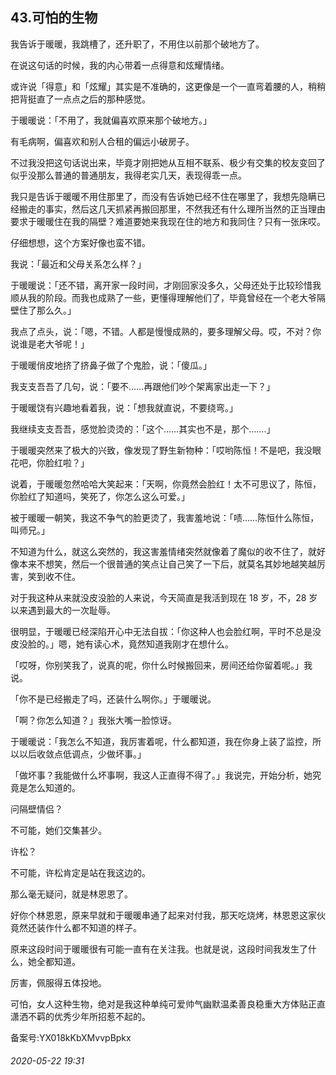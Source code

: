 ## 43.可怕的生物
我告诉于暖暖，我跳槽了，还升职了，不用住以前那个破地方了。


在说这句话的时候，我的内心带着一点得意和炫耀情绪。


或许说「得意」和「炫耀」其实是不准确的，这更像是一个一直弯着腰的人，稍稍把背挺直了一点点之后的那种感觉。


于暖暖说：「不用了，我就偏喜欢原来那个破地方。」


有毛病啊，偏喜欢和别人合租的偏远小破房子。


不过我没把这句话说出来，毕竟才刚把她从互相不联系、极少有交集的校友变回了似乎没那么普通的普通朋友，我得老实几天，表现得乖一点。


我只是告诉于暖暖不用住那里了，而没有告诉她已经不住在哪里了，我想先隐瞒已经搬走的事实，然后这几天抓紧再搬回那里，不然我还有什么理所当然的正当理由要求于暖暖住在我的隔壁？难道要她来我现在住的地方和我同住？只有一张床哎。


仔细想想，这个方案好像也蛮不错。


我说：「最近和父母关系怎么样？」


于暖暖说：「还不错，离开家一段时间，才刚回家没多久，父母还处于比较珍惜我顺从我的阶段。而我也成熟了一些，更懂得理解他们了，毕竟曾经在一个老大爷隔壁住了那么久。」


我点了点头，说：「嗯，不错。人都是慢慢成熟的，要多理解父母。哎，不对？你说谁是老大爷呢！」


于暖暖俏皮地挤了挤鼻子做了个鬼脸，说：「傻瓜。」


我支支吾吾了几句，说：「要不……再跟他们吵个架离家出走一下？」


于暖暖饶有兴趣地看着我，说：「想我就直说，不要绕弯。」


我继续支支吾吾，感觉脸烫烫的：「这个……其实也不是，那个…….」


于暖暖突然来了极大的兴致，像发现了野生新物种：「哎哟陈恒！不是吧，我没眼花吧，你脸红啦？」


说着，于暖暖忽然哈哈大笑起来：「天啊，你竟然会脸红！太不可思议了，陈恒，你脸红了知道吗，笑死了，你怎么这么可爱。」


被于暖暖一朝笑，我这不争气的脸更烫了，我害羞地说：「啧……陈恒什么陈恒，叫师兄。」


不知道为什么，就这么突然的，我这害羞情绪突然就像着了魔似的收不住了，就好像本来不想笑，然后一个很普通的笑点让自己笑了一下后，就莫名其妙地越笑越厉害，笑到收不住。


对于我这种从来就没皮没脸的人来说，今天简直是我活到现在 18 岁，不，28 岁以来遇到最大的一次耻辱。


很明显，于暖暖已经深陷开心中无法自拔：「你这种人也会脸红啊，平时不总是没皮没脸的。」嗯，她有读心术，竟然知道我刚才在想什么。


「哎呀，你别笑我了，说真的呢，你什么时候搬回来，房间还给你留着呢。」我说。


「你不是已经搬走了吗，还装什么啊你。」于暖暖说。


「啊？你怎么知道？」我张大嘴一脸惊讶。


于暖暖说：「我怎么不知道，我厉害着呢，什么都知道，我在你身上装了监控，所以以后收敛点低调点，少做坏事。」


「做坏事？我能做什么坏事啊，我这人正直得不得了。」我说完，开始分析，她究竟是怎么知道的。


问隔壁情侣？


不可能，她们交集甚少。


许松？


不可能，许松肯定是站在我这边的。


那么毫无疑问，就是林恩恩了。


好你个林恩恩，原来早就和于暖暖串通了起来对付我，那天吃烧烤，林恩恩这家伙竟然还装作什么都不知道的样子。


原来这段时间于暖暖很有可能一直有在关注我。也就是说，这段时间我发生了什么，她全都知道。


厉害，佩服得五体投地。


可怕，女人这种生物，绝对是我这种单纯可爱帅气幽默温柔善良稳重大方体贴正直潇洒不羁的优秀少年所招惹不起的。


备案号:YX018kKbXMvvpBpkx


###### 2020-05-22 19:31
